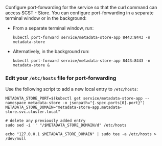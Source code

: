 <!-- Configure port forwarding to connect to the metadata store -->

Configure port-forwarding for the service so that the curl command can access SCST - Store.
You can configure port-forwarding in a separate terminal window or in the background:

- From a separate terminal window, run:

  ```console
  kubectl port-forward service/metadata-store-app 8443:8443 -n metadata-store
  ```

- Alternatively, in the background run:

  ```console
  kubectl port-forward service/metadata-store-app 8443:8443 -n metadata-store &
  ```

### Edit your `/etc/hosts` file for port-forwarding

Use the following script to add a new local entry to `/etc/hosts`:

```console
METADATA_STORE_PORT=$(kubectl get service/metadata-store-app --namespace metadata-store -o jsonpath="{.spec.ports[0].port}")
METADATA_STORE_DOMAIN="metadata-store-app.metadata-store.svc.cluster.local"

# delete any previously added entry
sudo sed -i '' "/$METADATA_STORE_DOMAIN/d" /etc/hosts

echo "127.0.0.1 $METADATA_STORE_DOMAIN" | sudo tee -a /etc/hosts > /dev/null
```